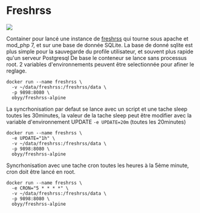 # Freshrss
[![](https://images.microbadger.com/badges/image/obyy/freshrss-alpine.svg)](https://microbadger.com/images/obyy/freshrss-alpine "Get your own image badge on microbadger.com")

Container pour lancé une instance de [freshrss](https://freshrss.org) qui tourne sous apache et mod_php 7, et sur une base de donnée SQLite.
La base de donné sqlite est plus simple pour la sauvegarde du profile utilisateur, et souvent plus rapide qu'un serveur Postgresql
De base le conteneur se lance sans processus root.
2 variables d'environnements peuvent être selectionnée pour afiner le reglage.
```shell
docker run --name freshrss \
  -v ~/data/freshrss:/freshrss/data \
  -p 9898:8080 \
  obyy/freshrss-alpine
```
La syncrhonisation par defaut se lance avec un script et une tache sleep toutes les 30minutes, la valeur de la tache sleep peut être modifier avec la variable d'environnement UPDATE `-e UPDATE=20m` (toutes les 20minutes)
```shell
docker run --name freshrss \
  -e UPDATE="1h" \
  -v ~/data/freshrss:/freshrss/data \
  -p 9898:8080 \
  obyy/freshrss-alpine
```

Syncrhonisation avec une tache cron toutes les heures à la 5ème minute, cron doit être lancé en root.
```shell
docker run --name freshrss \
  -e CRON="5 * * * *" \
  -v ~/data/freshrss:/freshrss/data \
  -p 9898:8080 \
  obyy/freshrss-alpine
```
